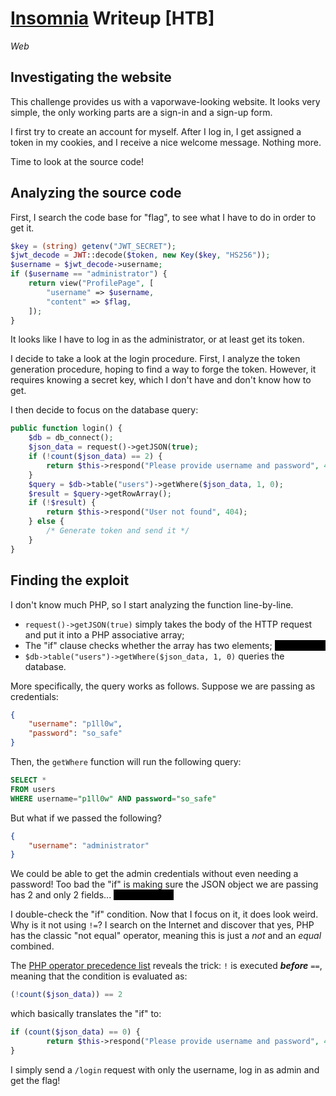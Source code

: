 # [Insomnia](https://app.hackthebox.com/challenges/Insomnia) Writeup [HTB]
_Web_

<style>
.spoiler, .spoiler2, .spoiler a, .spoiler2 a{ 
  color: black; 
  background-color: black;
}

.spoiler:hover, .spoiler:hover a {
  color: white;
}

.spoiler2:hover, .spoiler2:hover a { 
 background-color:white; 
}
</style>

## Investigating the website
This challenge provides us with a vaporwave-looking website. 
It looks very simple, the only working parts are a sign-in and a sign-up form.

I first try to create an account for myself. After I log in, I get assigned a token in my cookies, and I receive a nice welcome message. Nothing more.

Time to look at the source code!

## Analyzing the source code
First, I search the code base for "flag", to see what I have to do in order to get it.
```php
$key = (string) getenv("JWT_SECRET");
$jwt_decode = JWT::decode($token, new Key($key, "HS256"));
$username = $jwt_decode->username;
if ($username == "administrator") {
    return view("ProfilePage", [
        "username" => $username,
        "content" => $flag,
    ]);
}
```
It looks like I have to log in as the administrator, or at least get its token. 

I decide to take a look at the login procedure. First, I analyze the token generation procedure, hoping to find a way to forge the token. However, it requires knowing a secret key, which I don't have and don't know how to get.

I then decide to focus on the database query:
```php
public function login() {
    $db = db_connect();
    $json_data = request()->getJSON(true);
    if (!count($json_data) == 2) {
        return $this->respond("Please provide username and password", 404);
    }
    $query = $db->table("users")->getWhere($json_data, 1, 0);
    $result = $query->getRowArray();
    if (!$result) {
        return $this->respond("User not found", 404);
    } else {
        /* Generate token and send it */
    }
}
```

## Finding the exploit
I don't know much PHP, so I start analyzing the function line-by-line.
- `request()->getJSON(true)` simply takes the body of the HTTP request and put it into a PHP associative array;
- The "if" clause checks whether the array has two elements; <span class="spoiler" >...or does it?</span>
- `$db->table("users")->getWhere($json_data, 1, 0)` queries the database.

More specifically, the query works as follows. Suppose we are passing as credentials:
```json
{
    "username": "p1ll0w",
    "password": "so_safe"
}
```
Then, the `getWhere` function will run the following query:
```sql
SELECT *
FROM users
WHERE username="p1ll0w" AND password="so_safe"
```

But what if we passed the following?
```json
{
    "username": "administrator"
}
```
We could be able to get the admin credentials without even needing a password! Too bad the "if" is making sure the JSON object we are passing has 2 and only 2 fields... <span class="spoiler" >But is it really?</span>

I double-check the "if" condition. Now that I focus on it, it does look weird. Why is it not using `!=`? I search on the Internet and discover that yes, PHP has the classic "not equal" operator, meaning this is just a _not_ and an _equal_ combined. 

The [PHP operator precedence list](https://www.php.net/manual/en/language.operators.precedence.php) reveals the trick: `!` is executed *__before__* `==`, meaning that the condition is evaluated as:
```php
(!count($json_data)) == 2
```
which basically translates the "if" to:
```php
if (count($json_data) == 0) {
        return $this->respond("Please provide username and password", 404);
}
```

I simply send a `/login` request with only the username, log in as admin and get the flag!

